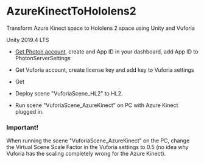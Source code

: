 # AzureKinectToHololens2
Transform Azure Kinect space to Hololens 2 space using Unity and Vuforia

Unity 2019.4 LTS

* [Get Photon account](https://www.photonengine.com/), create and App ID in your dashboard, add App ID to PhotonServerSettings

* Get Vuforia account, create license key and add key to Vuforia settings

* Get 

* Deploy scene "VuforiaScene_HL2" to HL2.

* Run scene "VuforiaScene_AzureKinect" on PC with Azure Kinect plugged in. 
### Important!
When running the scene "VuforiaScene_AzureKinect" on the PC, change the Virtual Scene Scale Factor in the Vuforia settings to 0.5 (no idea why Vuforia has the scaling completely wrong for the Azure Kinect).
